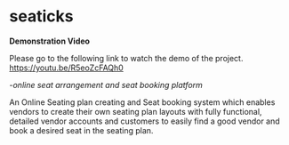 # seaticks
**Demonstration Video**

Please go to the following link to watch the demo of the project. https://youtu.be/R5eoZcFAQh0

-*online seat arrangement and seat booking platform*

An Online Seating plan creating and Seat booking system which
enables vendors to create their own seating plan layouts with fully
functional, detailed vendor accounts and customers to easily find a
good vendor and book a desired seat in the seating plan.

